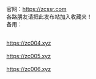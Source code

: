 官网：https://zcssr.com<br>
各路朋友请把此发布站加入收藏夹！<br>
备用：<br>
<br>

https://zc004.xyz<br>
       <br>
https://zc005.xyz<br>
       <br>
https://zc006.xyz<br>
       <br>
